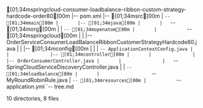 [01;34mspringcloud-consumer-loadbalance-ribbon-custom-strategy-hardcode-order80[00m
|-- pom.xml
|-- [01;34msrc[00m
|   `-- [01;34mmain[00m
|       |-- [01;34mjava[00m
|       |   `-- [01;34morg[00m
|       |       `-- [01;34mopenatom[00m
|       |           `-- [01;34mspringcloud[00m
|       |               |-- OrderServiceConsumerLoadBalanceRibbonCustomerStrategyHardcode80.java
|       |               |-- [01;34mconfig[00m
|       |               |   `-- ApplicationContextConfig.java
|       |               |-- [01;34mcontroller[00m
|       |               |   |-- OrderConsumerController.java
|       |               |   `-- SpringCloudServiceDiscoveryController.java
|       |               `-- [01;34mloadbalance[00m
|       |                   `-- MyRoundRobinRule.java
|       `-- [01;34mresources[00m
|           `-- application.yml
`-- tree.md

10 directories, 8 files
